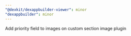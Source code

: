 ```yaml
---
"@dexkit/dexappbuilder-viewer": minor
"dexappbuilder": minor
---
```


Add priority field to images on custom section image plugin
